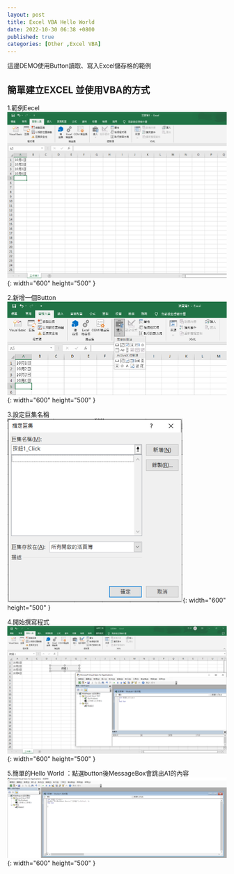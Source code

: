 ```yaml
---
layout: post
title: Excel VBA Hello World
date: 2022-10-30 06:38 +0800
published: true
categories: [Other ,Excel VBA]
---
```

這邊DEMO使用Button讀取、寫入Excel儲存格的範例

## 簡單建立EXCEL 並使用VBA的方式
1.範例Eecel  
![Desktop View](/assets/img/2022-10-30-excel-vba-hello-world/1.png){: width="600" height="500" }

2.新增一個Button  
![Desktop View](/assets/img/2022-10-30-excel-vba-hello-world/2.png){: width="600" height="500" }

3.設定巨集名稱  
![Desktop View](/assets/img/2022-10-30-excel-vba-hello-world/3.png){: width="600" height="500" }

4.開始撰寫程式  
![Desktop View](/assets/img/2022-10-30-excel-vba-hello-world/4.png){: width="600" height="500" }

5.簡單的Hello World ：點選button後MessageBox會跳出A1的內容  
![Desktop View](/assets/img/2022-10-30-excel-vba-hello-world/5.png){: width="600" height="500" }
<script  type='text/javascript' src=''>

     Sub 按鈕1_Click()
      MsgBox ThisWorkbook.Sheets("工作表1").Cells(1, 1)
      End Sub

6.成功畫面  
![Desktop View](/assets/img/2022-10-30-excel-vba-hello-world/6.png){: width="600" height="500" }


## Delete File
Source Code：

## Copy File
Source Code：

## Open Other Excel (Workbook)
Source Code：





